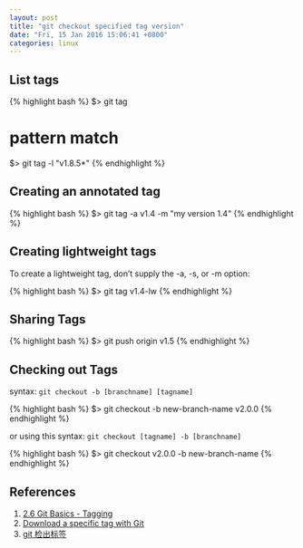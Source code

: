 ```yaml
---
layout: post
title: "git checkout specified tag version"
date: "Fri, 15 Jan 2016 15:06:41 +0800"
categories: linux
---
```


## List tags

{% highlight bash %}
$> git tag
# pattern match
$> git tag -l "v1.8.5*"
{% endhighlight %}

## Creating an annotated tag

{% highlight bash %}
$> git tag -a v1.4 -m "my version 1.4"
{% endhighlight %}

## Creating lightweight tags

To create a lightweight tag, don’t supply the -a, -s, or -m option:

{% highlight bash %}
$> git tag v1.4-lw
{% endhighlight %}

## Sharing Tags

{% highlight bash %}
$> git push origin v1.5
{% endhighlight %}

## Checking out Tags

syntax: `git checkout -b [branchname] [tagname]`

{% highlight bash %}
$> git checkout -b new-branch-name v2.0.0
{% endhighlight %}

or using this syntax: `git checkout [tagname] -b [branchname]`

{% highlight bash %}
$> git checkout v2.0.0 -b new-branch-name
{% endhighlight %}


References
-----

1. [2.6 Git Basics - Tagging](https://git-scm.com/book/en/v2/Git-Basics-Tagging#Checking-out-Tags)
2. [Download a specific tag with Git](http://stackoverflow.com/questions/791959/download-a-specific-tag-with-git)
3. [git 检出标签](http://www.4e00.com/git-zh/1-git-basics.html#-K8t9fAIg)
